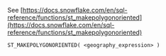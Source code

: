 See [https://docs.snowflake.com/en/sql-reference/functions/st_makepolygonoriented](https://docs.snowflake.com/en/sql-reference/functions/st_makepolygonoriented)
```
ST_MAKEPOLYGONORIENTED( <geography_expression> )
```
